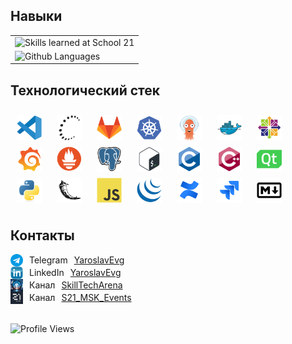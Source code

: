 ## Навыки

<table>
  <tr>
    <td>
      <img src="https://skills.yaroslavevg.ru/nickname/desperos?theme=dark" alt="Skills learned at School 21" />
    </td>
  </tr>
  <tr>
    <td>
      <img src="https://top-langs.yaroslavevg.ru/top-langs/?username=yaroslavevg&layout=compact&langs_count=80&theme=vision-friendly-dark" alt="Github Languages" height="260px" />
    </td>
  </tr>
</table>

## Технологический стек

<div style="display:flex; flex-wrap:wrap; gap:10px; padding:10px;">
 <img src="misc/badges/vscode.svg" title="vscode" alt="vscode" width="40" height="40"/>&nbsp
  <img src="misc/badges/ssh.svg" title="ssh" alt="ssh" width="40" height="40"/>&nbsp
  <img src="misc/badges/gitlab.svg" title="gitlab" alt="gitlab" width="40" height="40"/>&nbsp
  <img src="misc/badges/kubernetes.svg" title="kubernetes" alt="kubernetes" width="40" height="40"/>&nbsp
  <img src="misc/badges/argocd.svg" title="argocd" alt="argocd" width="40" height="40"/>&nbsp
  <img src="misc/badges/docker.svg" title="docker" alt="docker" width="40" height="40"/>&nbsp
  <img src="misc/badges/centos.svg" title="centos" alt="centos" width="40" height="40"/>&nbsp
  <img src="misc/badges/grafana.svg" title="grafana" alt="grafana" width="40" height="40"/>&nbsp
  <img src="misc/badges/prometheus.svg" title="prometheus" alt="prometheus" width="40" height="40"/>&nbsp
  <img src="misc/badges/postgresql.svg" title="postgresql" alt="postgresql" width="40" height="40"/>&nbsp
  <img src="misc/badges/bash.svg" title="bash" alt="bash" width="40" height="40"/>&nbsp
  <img src="misc/badges/c.svg" title="c" alt="c" width="40" height="40"/>&nbsp
  <img src="misc/badges/cplusplus.svg" title="cplusplus" alt="cplusplus" width="40" height="40"/>&nbsp
  <img src="misc/badges/qt.svg" title="qt" alt="qt" width="40" height="40"/>&nbsp
  <img src="misc/badges/python.svg" title="python" alt="python" width="40" height="40"/>&nbsp
  <img src="misc/badges/flask.svg" title="flask" alt="flask" width="40" height="40"/>&nbsp
  <img src="misc/badges/javascript.svg" title="javascript" alt="javascript" width="40" height="40"/>&nbsp
  <img src="misc/badges/jquery.svg" title="jquery" alt="jquery" width="40" height="40"/>&nbsp
  <img src="misc/badges/confluence.svg" title="confluence" alt="confluence" width="40" height="40"/>&nbsp
  <img src="misc/badges/jira.svg" title="jira" alt="jira" width="40" height="40"/>&nbsp
  <img src="misc/badges/markdown.svg" title="markdown" alt="markdown" width="40" height="40"/>&nbsp
</div>

## Контакты

<div style="display:flex; align-items:center; gap:10px;">
  <img src="misc/images/telegram.png" width="20" height="20" alt="Telegram"/>
  Telegram <a href="https://t.me/yaroslavevg" target="_blank">YaroslavEvg</a>
</div>

<div style="display:flex; align-items:center; gap:10px;">
  <img src="misc/badges/linkedin.png" width="20" height="20" alt="LinkedIn"/>
  LinkedIn <a href="https://www.linkedin.com/in/yaroslavevg" target="_blank">YaroslavEvg</a>
</div>

<div style="display:flex; align-items:center; gap:10px;">
  <img src="misc/images/SkillTechArena.jpg" width="20" height="20" alt="SkillTechArena"/>
  Канал <a href="https://t.me/SkillTechArena" target="_blank">SkillTechArena</a>
</div>

<div style="display:flex; align-items:center; gap:10px;">
  <img src="misc/images/S21_MSK_Events.jpg" width="20" height="20" alt="S21 MSK Events"/>
  Канал <a href="https://t.me/S21_MSK_Events" target="_blank">S21_MSK_Events</a>
</div>
<br>

![Profile Views](https://komarev.com/ghpvc/?username=yaroslavevg&label=Profile%20views&color=0e75b6&style=plastic)
